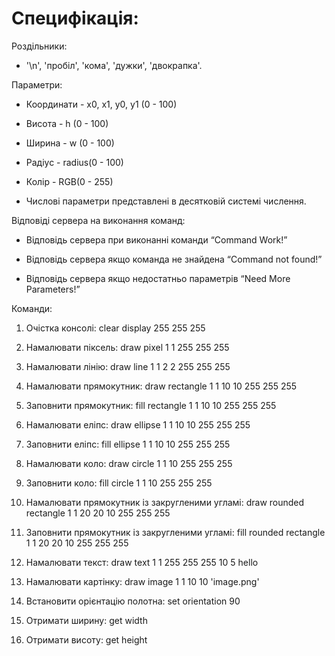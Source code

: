 # Специфікація:

Роздільники:

 - '\n', 'пробіл', 'кома', 'дужки', 'двокрапка'.

Параметри:

  - Координати - x0, x1, y0, y1 (0 - 100)
  - Висота - h (0 - 100)
  - Ширина - w (0 - 100)
  - Радіус - radius(0 - 100)
  - Колір - RGB(0 - 255)


- Числові параметри представлені в десятковій системі числення.


Відповіді сервера на виконання команд:

  - Відповідь сервера при виконанні команди “Command Work!”

  - Відповідь сервера якщо команда не знайдена “Command not found!”

  - Відповідь сервера якщо недостатньо параметрів “Need More Parameters!”


Команди:

1. Очістка консолі:
clear display 255 255 255

2. Намалювати піксель:
draw pixel 1 1 255 255 255

3. Намалювати лінію:
draw line 1 1 2 2 255 255 255

4. Намалювати прямокутник:
draw rectangle 1 1 10 10 255 255 255

5. Заповнити прямокутник:
fill rectangle 1 1 10 10 255 255 255

6. Намалювати еліпс:
draw ellipse 1 1 10 10 255 255 255

7. Заповнити еліпс: 
fill ellipse 1 1 10 10 255 255 255

8. Намалювати коло:
draw circle 1 1 10 255 255 255

9. Заповнити коло:
fill circle 1 1 10 255 255 255

10. Намалювати прямокутник із закругленими угламі: 
draw rounded rectangle 1 1 20 20 10 255 255 255

11. Заповнити прямокутник із закругленими угламі:
fill rounded rectangle 1 1 20 20 10 255 255 255

12. Намалювати текст:
draw text 1 1 255 255 255 10 5 hello

13. Намалювати картінку:
draw image 1 1 10 10 'image.png'

14. Встановити орієнтацію полотна:
set orientation 90

15. Отримати ширину: 
get width

16. Отримати висоту:
get height
